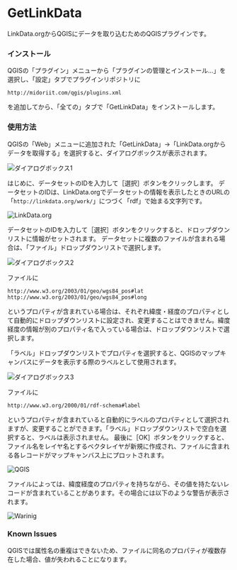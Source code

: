 # GetLinkData
LinkData.orgからQGISにデータを取り込むためのQGISプラグインです。

### インストール
QGISの「プラグイン」メニューから「プラグインの管理とインストール…」を選択し、「設定」タブでプラグインリポジトリに
```
http://midoriit.com/qgis/plugins.xml
```
を追加してから、「全ての」タブで「GetLinkData」をインストールします。

### 使用方法
QGISの「Web」メニューに追加された「GetLinkData」→「LinkData.orgからデータを取得する」を選択すると、ダイアログボックスが表示されます。

![ダイアログボックス1](http://midoriit.com/images/2015/12/GetLinkData01.png)

はじめに、データセットのIDを入力して［選択］ボタンをクリックします。
データセットのIDは、LinkData.orgでデータセットの情報を表示したときのURLの「```http://linkdata.org/work/```」につづく「rdf」で始まる文字列です。

![LinkData.org](http://midoriit.com/images/2015/12/GetLinkData02.png)

データセットのIDを入力して［選択］ボタンをクリックすると、ドロップダウンリストに情報がセットされます。
データセットに複数のファイルが含まれる場合は、「ファイル」ドロップダウンリストで選択します。

![ダイアログボックス2](http://midoriit.com/images/2015/12/GetLinkData03.png)

ファイルに
```
http://www.w3.org/2003/01/geo/wgs84_pos#lat
http://www.w3.org/2003/01/geo/wgs84_pos#long
```
というプロパティが含まれている場合は、それぞれ緯度・経度のプロパティとして自動的にドロップダウンリストに設定され、変更することはできません。緯度経度の情報が別のプロパティ名で入っている場合は、ドロップダウンリストで選択します。

「ラベル」ドロップダウンリストでプロパティを選択すると、QGISのマップキャンバスにデータを表示する際のラベルとして使用されます。

![ダイアログボックス3](http://midoriit.com/images/2015/12/GetLinkData04.png)

ファイルに
```
http://www.w3.org/2000/01/rdf-schema#label
```
というプロパティが含まれていると自動的にラベルのプロパティとして選択されますが、変更することができます。「ラベル」ドロップダウンリストで空白を選択すると、ラベルは表示されません。
最後に［OK］ボタンをクリックすると、ファイル名をレイヤ名とするベクタレイヤが新規に作成され、ファイルに含まれる各レコードがマップキャンバス上にプロットされます。

![QGIS](http://midoriit.com/images/2015/12/GetLinkData05.png)

ファイルによっては、緯度経度のプロパティを持ちながら、その値を持たないレコードが含まれていることがあります。その場合には以下のような警告が表示されます。

![Warinig](http://midoriit.com/images/2015/12/GetLinkData06.png)

### Known Issues
QGISでは属性名の重複はできないため、ファイルに同名のプロパティが複数存在した場合、値が失われることになります。

